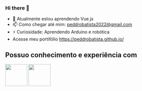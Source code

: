### Hi there 👋

- 🌱 Atualmente estou aprendendo Vue.js
- 📫 Como chegar até mim: peddrobatista2022@gmail.com
- ⚡ Curiosidade: Aprendendo Arduino e robótica
- Acesse meu portifólio https://peddrobatista.github.io/
## Possuo conhecimento e experiência com 
<img src="https://cdn.jsdelivr.net/gh/devicons/devicon/icons/nodejs/nodejs-plain-wordmark.svg" width="70" height="70"/>    <img src="https://cdn.jsdelivr.net/gh/devicons/devicon/icons/javascript/javascript-original.svg" width="70" height="70"/>
